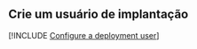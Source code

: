 ## <a name="create-a-deployment-user"></a>Crie um usuário de implantação  

[!INCLUDE [Configure a deployment user](configure-deployment-user-no-h.md)]